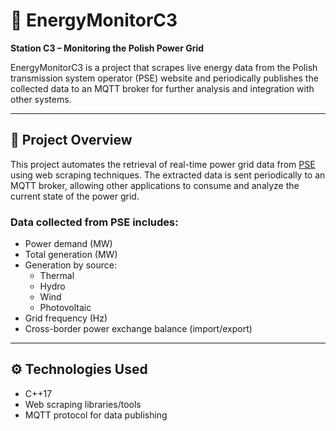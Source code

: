# 🔌 EnergyMonitorC3

**Station C3 – Monitoring the Polish Power Grid**

EnergyMonitorC3 is a project that scrapes live energy data from the Polish transmission system operator (PSE) website and periodically publishes the collected data to an MQTT broker for further analysis and integration with other systems.

---

## 📌 Project Overview

This project automates the retrieval of real-time power grid data from [PSE](https://www.pse.pl) using web scraping techniques. The extracted data is sent periodically to an MQTT broker, allowing other applications to consume and analyze the current state of the power grid.

### Data collected from PSE includes:

- Power demand (MW)  
- Total generation (MW)  
- Generation by source:  
  - Thermal  
  - Hydro  
  - Wind  
  - Photovoltaic  
- Grid frequency (Hz)  
- Cross-border power exchange balance (import/export)  

---

## ⚙️ Technologies Used

- C++17  
- Web scraping libraries/tools  
- MQTT protocol for data publishing  

